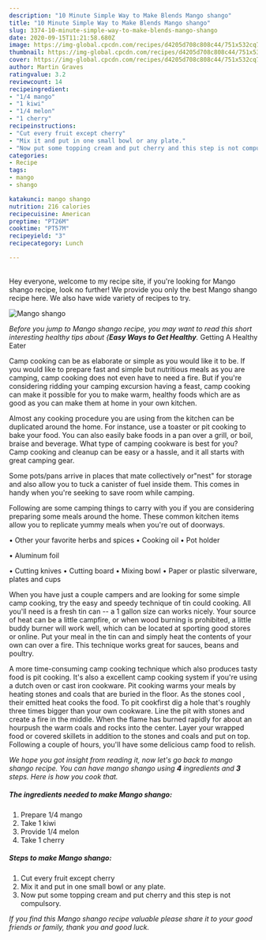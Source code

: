 ```yaml
---
description: "10 Minute Simple Way to Make Blends Mango shango"
title: "10 Minute Simple Way to Make Blends Mango shango"
slug: 3374-10-minute-simple-way-to-make-blends-mango-shango
date: 2020-09-15T11:21:58.680Z
image: https://img-global.cpcdn.com/recipes/d4205d708c808c44/751x532cq70/mango-shango-recipe-main-photo.jpg
thumbnail: https://img-global.cpcdn.com/recipes/d4205d708c808c44/751x532cq70/mango-shango-recipe-main-photo.jpg
cover: https://img-global.cpcdn.com/recipes/d4205d708c808c44/751x532cq70/mango-shango-recipe-main-photo.jpg
author: Martin Graves
ratingvalue: 3.2
reviewcount: 14
recipeingredient:
- "1/4 mango"
- "1 kiwi"
- "1/4 melon"
- "1 cherry"
recipeinstructions:
- "Cut every fruit except cherry"
- "Mix it and put in one small bowl or any plate."
- "Now put some topping cream and put cherry and this step is not compulsory."
categories:
- Recipe
tags:
- mango
- shango

katakunci: mango shango 
nutrition: 216 calories
recipecuisine: American
preptime: "PT26M"
cooktime: "PT57M"
recipeyield: "3"
recipecategory: Lunch

---
```

<br>
Hey everyone, welcome to my recipe site, if you're looking for Mango shango recipe, look no further! We provide you only the best Mango shango recipe here. We also have wide variety of recipes to try.
<br>


![Mango shango](https://img-global.cpcdn.com/recipes/d4205d708c808c44/751x532cq70/mango-shango-recipe-main-photo.jpg)

<i>Before you jump to Mango shango recipe, you may want to read this short interesting healthy tips about {<strong>Easy Ways to Get Healthy</strong>.</i>
Getting A Healthy Eater

    
Camp cooking can be as elaborate or simple as you would like it to be. If you would like to prepare fast and simple but nutritious meals as you are camping, camp cooking does not even have to need a fire. But if you're considering ridding your camping excursion having a feast, camp cooking can make it possible for you to make warm, healthy foods which are as good as you can make them at home in your own kitchen.

 Almost any cooking procedure you are using from the kitchen can be duplicated around the home. For instance, use a toaster or pit cooking to bake your food. You can also easily bake foods in a pan over a grill, or boil, braise and beverage. What type of camping cookware is best for you? Camp cooking and cleanup can be easy or a hassle, and it all starts with great camping gear.

Some pots/pans arrive in places that mate collectively or"nest" for storage and also allow you to tuck a canister of fuel inside them. This comes in handy when you're seeking to save room while camping.

Following are some camping things to carry with you if you are considering preparing some meals around the home. These common kitchen items allow you to replicate yummy meals when you're out of doorways.


• Other your favorite herbs and spices
• Cooking oil
• Pot holder

• Aluminum foil

• Cutting knives
• Cutting board
• Mixing bowl
• Paper or plastic silverware, plates and cups

When you have just a couple campers and are looking for some simple camp cooking, try the easy and speedy technique of tin could cooking. All you'll need is a fresh tin can -- a 1 gallon size can works nicely. Your source of heat can be a little campfire, or when wood burning is prohibited, a little buddy burner will work well, which can be located at sporting good stores or online. Put your meal in the tin can and simply heat the contents of your own can over a fire.  This technique works great for sauces, beans and poultry.

A more time-consuming camp cooking technique which also produces tasty food is pit cooking.  It's also a excellent camp cooking system if you're using a dutch oven or cast iron cookware. Pit cooking warms your meals by heating stones and coals that are buried in the floor. As the stones cool , their emitted heat cooks the food. To pit cookfirst dig a hole that's roughly three times bigger than your own cookware. Line the pit with stones and create a fire in the middle. When the flame has burned rapidly for about an hourpush the warm coals and rocks into the center. Layer your wrapped food or covered skillets in addition to the stones and coals and put on top. Following a couple of hours, you'll have some delicious camp food to relish.


<i>We hope you got insight from reading it, now let's go back to mango shango recipe. You can have mango shango using <strong>4</strong> ingredients and <strong>3</strong> steps. Here is how you cook that.
</i>

##### The ingredients needed to make Mango shango:

1. Prepare 1/4 mango
1. Take 1 kiwi
1. Provide 1/4 melon
1. Take 1 cherry


##### Steps to make Mango shango:

1. Cut every fruit except cherry
1. Mix it and put in one small bowl or any plate.
1. Now put some topping cream and put cherry and this step is not compulsory.




<i>If you find this Mango shango recipe valuable please share it to your good friends or family, thank you and good luck.</i>
